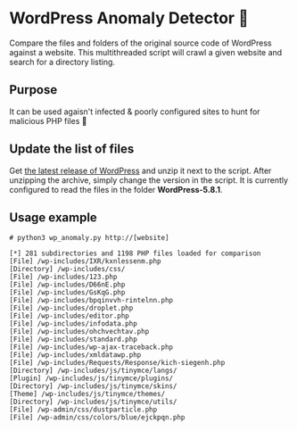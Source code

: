 # WordPress Anomaly Detector :rotating_light:	
Compare the files and folders of the original source code of WordPress against a website. This multithreaded script will crawl a given website and search for a directory listing.

## Purpose
It can be used agaisn't infected & poorly configured sites to hunt for malicious PHP files :monocle_face:	
## Update the list of files

Get [the latest release of WordPress](https://github.com/WordPress/WordPress/releases) and unzip it next to the script. After unzipping the archive, simply change the version in the script. It is currently configured to read the files in the folder **WordPress-5.8.1**.

## Usage example
```
# python3 wp_anomaly.py http://[website]

[*] 281 subdirectories and 1198 PHP files loaded for comparison
[File] /wp-includes/IXR/kxnlessenm.php
[Directory] /wp-includes/css/
[File] /wp-includes/123.php
[File] /wp-includes/D66nE.php
[File] /wp-includes/GsKqG.php
[File] /wp-includes/bpqinvvh-rintelnn.php
[File] /wp-includes/droplet.php
[File] /wp-includes/editor.php
[File] /wp-includes/infodata.php
[File] /wp-includes/ohchvechtav.php
[File] /wp-includes/standard.php
[File] /wp-includes/wp-ajax-traceback.php
[File] /wp-includes/xmldatawp.php
[File] /wp-includes/Requests/Response/kich-siegenh.php
[Directory] /wp-includes/js/tinymce/langs/
[Plugin] /wp-includes/js/tinymce/plugins/
[Directory] /wp-includes/js/tinymce/skins/
[Theme] /wp-includes/js/tinymce/themes/
[Directory] /wp-includes/js/tinymce/utils/
[File] /wp-admin/css/dustparticle.php
[File] /wp-admin/css/colors/blue/ejckpqn.php
```
